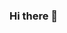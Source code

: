 ### Hi there 👋

<!--
**sachingovindarasu/sachingovindarasu** is a ✨ _special_ ✨ repository because its `README.md` (this file) appears on your GitHub profile.


- 🔭 I’m currently Studying on : Skcet
- 🌱 I’m currently learning : IT
- 👯 I’m looking to collaborate on : Coding Experts
- 🤔 I’m looking for help with : Coding
- 💬 Ask me about : Myself
- 📫 How to reach me : sachingovindarasu@outlook.com
- ⚡ Fun fact : Hot water will turn into ice faster than cold water.

